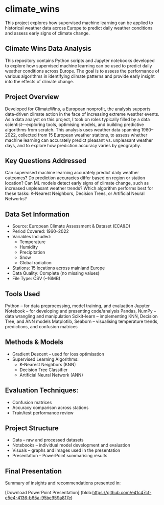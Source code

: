 # climate_wins
This project explores how supervised machine learning can be applied to historical weather data across Europe to predict daily weather conditions and assess early signs of climate change. 

## Climate Wins Data Analysis
This repository contains Python scripts and Jupyter notebooks developed to explore how supervised machine learning can be used to predict daily weather conditions across Europe. The goal is to assess the performance of various algorithms in identifying climate patterns and provide early insight into the effects of climate change.

## Project Overview
Developed for ClimateWins, a European nonprofit, the analysis supports data-driven climate action in the face of increasing extreme weather events. As a data analyst on this project, I took on roles typically filled by a data scientist—exploring tools, optimising models, and building predictive algorithms from scratch. This analysis uses weather data spanning 1960–2022, collected from 15 European weather stations, to assess whether machine learning can accurately predict pleasant vs. unpleasant weather days, and to explore how prediction accuracy varies by geography.

## Key Questions Addressed
Can supervised machine learning accurately predict daily weather outcomes?
Do prediction accuracies differ based on region or station location?
Can ML models detect early signs of climate change, such as increased unpleasant weather trends?
Which algorithm performs best for these tasks: K-Nearest Neighbors, Decision Trees, or Artificial Neural Networks?

## Data Set Information 
- Source: European Climate Assessment & Dataset (ECA&D)
- Period Covered: 1960–2022
- Variables Included:
  - Temperature
  - Humidity
  - Precipitation
  - Snow
  - Global radiation
- Stations: 15 locations across mainland Europe
- Data Quality: Complete (no missing values)
- File Type: CSV (~16MB)

## Tools Used
Python – for data preprocessing, model training, and evaluation
Jupyter Notebook – for developing and presenting code/analysis
Pandas, NumPy – data wrangling and manipulation
Scikit-learn – implementing KNN, Decision Tree, and ANN models
Matplotlib, Seaborn – visualising temperature trends, predictions, and confusion matrices

## Methods & Models
- Gradient Descent – used for loss optimisation
- Supervised Learning Algorithms:
  - K-Nearest Neighbors (KNN)
  - Decision Tree Classifier
  - Artificial Neural Network (ANN)

## Evaluation Techniques:
- Confusion matrices
- Accuracy comparison across stations
- Train/test performance review

## Project Structure
- Data – raw and processed datasets
- Notebooks – individual model development and evaluation
- Visuals – graphs and images used in the presentation
- Presentation – PowerPoint summarising results

## Final Presentation
Summary of insights and recommendations presented in:

[Download PowerPoint Presentation] (blob:https://github.com/e41c47cf-e5e4-4136-b65a-95be959a817e)
